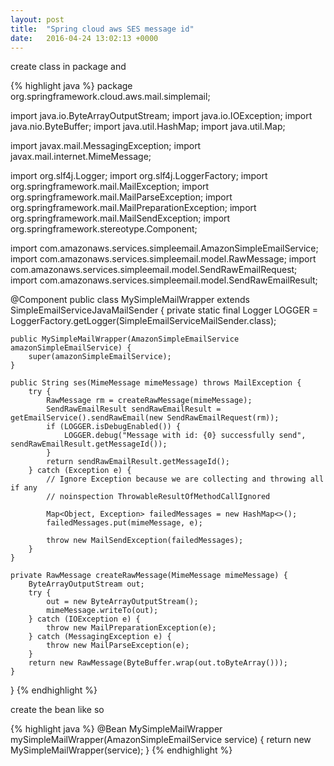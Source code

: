 ```yaml
---
layout: post
title:  "Spring cloud aws SES message id"
date:   2016-04-24 13:02:13 +0000
---
```


create class in package and 

{% highlight java %}
package org.springframework.cloud.aws.mail.simplemail;

import java.io.ByteArrayOutputStream;
import java.io.IOException;
import java.nio.ByteBuffer;
import java.util.HashMap;
import java.util.Map;

import javax.mail.MessagingException;
import javax.mail.internet.MimeMessage;

import org.slf4j.Logger;
import org.slf4j.LoggerFactory;
import org.springframework.mail.MailException;
import org.springframework.mail.MailParseException;
import org.springframework.mail.MailPreparationException;
import org.springframework.mail.MailSendException;
import org.springframework.stereotype.Component;

import com.amazonaws.services.simpleemail.AmazonSimpleEmailService;
import com.amazonaws.services.simpleemail.model.RawMessage;
import com.amazonaws.services.simpleemail.model.SendRawEmailRequest;
import com.amazonaws.services.simpleemail.model.SendRawEmailResult;

@Component
public class MySimpleMailWrapper extends SimpleEmailServiceJavaMailSender {
    private static final Logger LOGGER = LoggerFactory.getLogger(SimpleEmailServiceMailSender.class);

    public MySimpleMailWrapper(AmazonSimpleEmailService amazonSimpleEmailService) {
        super(amazonSimpleEmailService);
    }

    public String ses(MimeMessage mimeMessage) throws MailException {
        try {
            RawMessage rm = createRawMessage(mimeMessage);
            SendRawEmailResult sendRawEmailResult = getEmailService().sendRawEmail(new SendRawEmailRequest(rm));
            if (LOGGER.isDebugEnabled()) {
                LOGGER.debug("Message with id: {0} successfully send", sendRawEmailResult.getMessageId());
            }
            return sendRawEmailResult.getMessageId();
        } catch (Exception e) {
            // Ignore Exception because we are collecting and throwing all if any
            // noinspection ThrowableResultOfMethodCallIgnored

            Map<Object, Exception> failedMessages = new HashMap<>();
            failedMessages.put(mimeMessage, e);

            throw new MailSendException(failedMessages);
        }
    }

    private RawMessage createRawMessage(MimeMessage mimeMessage) {
        ByteArrayOutputStream out;
        try {
            out = new ByteArrayOutputStream();
            mimeMessage.writeTo(out);
        } catch (IOException e) {
            throw new MailPreparationException(e);
        } catch (MessagingException e) {
            throw new MailParseException(e);
        }
        return new RawMessage(ByteBuffer.wrap(out.toByteArray()));
    }
}
{% endhighlight %}

create the bean like so

{% highlight java %}
    @Bean
    MySimpleMailWrapper mySimpleMailWrapper(AmazonSimpleEmailService service) {
        return new MySimpleMailWrapper(service);
    }
{% endhighlight %}

